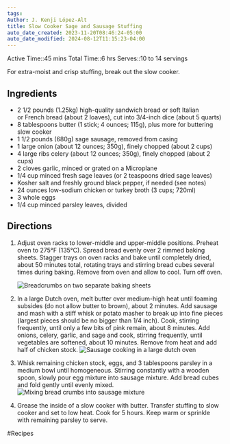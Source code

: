 ```yaml
---
tags: 
Author: J. Kenji López-Alt
title: Slow Cooker Sage and Sausage Stuffing
auto_date_created: 2023-11-20T08:46:24-05:00
auto_date_modified: 2024-08-12T11:15:23-04:00
---
```


Active Time::45 mins
Total Time::6 hrs
Serves::10 to 14 servings

For extra-moist and crisp stuffing, break out the slow cooker.
## Ingredients

- 2 1/2 pounds (1.25kg) high-quality sandwich bread or soft Italian or French bread (about 2 loaves), cut into 3/4-inch dice (about 5 quarts)
- 8 tablespoons butter (1 stick; 4 ounces; 115g), plus more for buttering slow cooker
- 1 1/2 pounds (680g) sage sausage, removed from casing
- 1 large onion (about 12 ounces; 350g), finely chopped (about 2 cups)
- 4 large ribs celery (about 12 ounces; 350g), finely chopped (about 2 cups)
- 2 cloves garlic, minced or grated on a Microplane
- 1/4 cup minced fresh sage leaves (or 2 teaspoons dried sage leaves)
- Kosher salt and freshly ground black pepper, if needed (see notes)
- 24 ounces low-sodium chicken or turkey broth (3 cups; 720ml)
- 3 whole eggs
- 1/4 cup minced parsley leaves, divided


## Directions

1. Adjust oven racks to lower-middle and upper-middle positions. Preheat oven to 275°F (135°C). Spread bread evenly over 2 rimmed baking sheets. Stagger trays on oven racks and bake until completely dried, about 50 minutes total, rotating trays and stirring bread cubes several times during baking. Remove from oven and allow to cool. Turn off oven.
    
    ![Breadcrumbs on two separate baking sheets](https://www.seriouseats.com/thmb/WB24Owmf3ob7OEXqUOIxOSJueXw=/1500x0/filters:no_upscale():max_bytes(150000):strip_icc():format(webp)/20221107-slow-cooker-sage-sausage-stuffing-FredHardy-00-37e99a3922384451b1c443024a7fd4b3.JPG)
2. In a large Dutch oven, melt butter over medium-high heat until foaming subsides (do not allow butter to brown), about 2 minutes. Add sausage and mash with a stiff whisk or potato masher to break up into fine pieces (largest pieces should be no bigger than 1/4 inch). Cook, stirring frequently, until only a few bits of pink remain, about 8 minutes. Add onions, celery, garlic, and sage and cook, stirring frequently, until vegetables are softened, about 10 minutes. Remove from heat and add half of chicken stock.
    ![Sausage cooking in a large dutch oven](https://www.seriouseats.com/thmb/sjByPFE-acHo2i8uFUeDEQXb624=/1500x0/filters:no_upscale():max_bytes(150000):strip_icc():format(webp)/20221107-slow-cooker-sage-sausage-stuffing-FredHardy-01-35d12d557ddc4498a34ae38da8e2e121.JPG)
    
3. Whisk remaining chicken stock, eggs, and 3 tablespoons parsley in a medium bowl until homogeneous. Stirring constantly with a wooden spoon, slowly pour egg mixture into sausage mixture. Add bread cubes and fold gently until evenly mixed.
    ![Mixing bread crumbs into sausage mixture](https://www.seriouseats.com/thmb/e6dSawmrpFpGlX-lR28IwpXqc6g=/1500x0/filters:no_upscale():max_bytes(150000):strip_icc():format(webp)/20221107-slow-cooker-sage-sausage-stuffing-FredHardy-02-85a961ee2a4943e495fa58067fd623dc.JPG)
4. Grease the inside of a slow cooker with butter. Transfer stuffing to slow cooker and set to low heat. Cook for 5 hours. Keep warm or sprinkle with remaining parsley to serve.

#Recipes